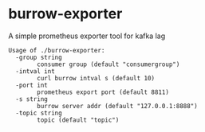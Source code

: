 # burrow-exporter
A simple prometheus exporter tool for kafka lag 

```
Usage of ./burrow-exporter:
  -group string
        consumer group (default "consumergroup")
  -intval int
        curl burrow intval s (default 10)
  -port int
        prometheus export port (default 8811)
  -s string
        burrow server addr (default "127.0.0.1:8888")
  -topic string
        topic (default "topic")
```
